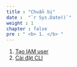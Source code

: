 ```yaml
---
title : "Chuẩn bị"
date :  "`r Sys.Date()`" 
weight : 1 
chapter : false
pre : " <b> 1. </b> "
---
```


1. [Tạo IAM user](1.1-iam/)
2. [Cài đặt CLI](1.2-aws/)
